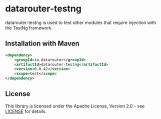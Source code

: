 # datarouter-testng

datarouter-testng is used to test other modules that require injection with the TestNg framework.

## Installation with Maven

```xml
<dependency>
	<groupId>io.datarouter</groupId>
	<artifactId>datarouter-testng</artifactId>
	<version>0.0.42</version>
	<scope>test</scope>
</dependency>
```

## License

This library is licensed under the Apache License, Version 2.0 - see [LICENSE](../LICENSE) for details.
